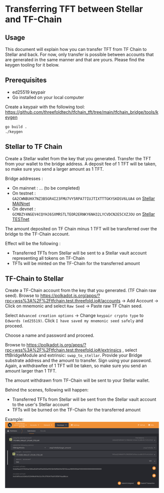 # Transferring TFT between Stellar and TF-Chain

## Usage

This document will explain how you can transfer TFT from TF Chain to Stellar and back.
For now, only transfer is possible between accounts that are generated in the same manner and that are yours. Please find the keygen tooling for it below. 

## Prerequisites

- ed25519 keypair
- Go installed on your local computer

Create a keypair with the following tool: https://github.com/threefoldtech/tfchain_tft/tree/main/tfchain_bridge/tools/keygen

```
go build .
./keygen
```

## Stellar to TF Chain

Create a Stellar wallet from the key that you generated.
Transfer the TFT from your wallet to the bridge address. A deposit fee of 1 TFT will be taken, so make sure you send a larger amount as 1 TFT.

Bridge addresses : 
- On mainnet : ... (to be completed)
- On testnet : `GA2CWNBUHX7NZ3B5GR4I23FMU7VY5RPA77IUJTIXTTTGKYSKDSV6LUA4` on [Stellar MAINnet](https://stellar.expert/explorer/public)
- On devnet :  `GCMBZY4NGEV4CQYHJ6SXMRSTLTEOR2ERNKY6NH32LYCVDCN2E5CXZJOU` on [Stellar TESTnet](https://stellar.expert/explorer/testnet)

The amount deposited on TF Chain minus 1 TFT will be transferred over the bridge to the TF-Chain account.

Effect will be the following :
- Transferred TFTs from Stellar will be sent to a Stellar vault account representing all tokens on TF-Chain
- TFTs will be minted on the TF-Chain for the transferred amount

## TF-Chain to Stellar

Create a TF-Chain account from the key that you generated. (TF Chain raw seed).
Browse to https://polkadot.js.org/apps/?rpc=wss%3A%2F%2Ftfchain.test.threefold.io#/accounts -> Add Account -> Click on mnemonic and select `Raw Seed` -> Paste raw TF Chain seed.

Select `Advanced creation options` -> Change `keypair crypto type` to `Edwards (ed25519)`. Click `I have saved my mnemonic seed safely` and proceed.

Choose a name and password and proceed.

Browse to https://polkadot.js.org/apps/?rpc=wss%3A%2F%2Ftfchain.test.threefold.io#/extrinsics , select tftBridgeModule and extrinsic: `swap_to_stellar`. Provide your Bridge substrate address and the amount to transfer. Sign using your password.
Again, a withdrawfee of 1 TFT will be taken, so make sure you send an amount larger than 1 TFT.

The amount withdrawn from TF-Chain will be sent to your Stellar wallet.

Behind the scenes, following will happen:
- Transferred TFTs from Stellar will be sent from the Stellar vault account to the user's Stellar account
- TFTs will be burned on the TF-Chain for the transferred amount

Example: ![swap_to_stellar](img/swap_to_stellar.png)
